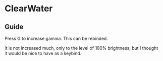 # ClearWater

## Guide

Press G to increase gamma. This can be rebinded.

It is not increased much, only to the level of 100% brightness, but I thought it would be nice to have as a keybind.

